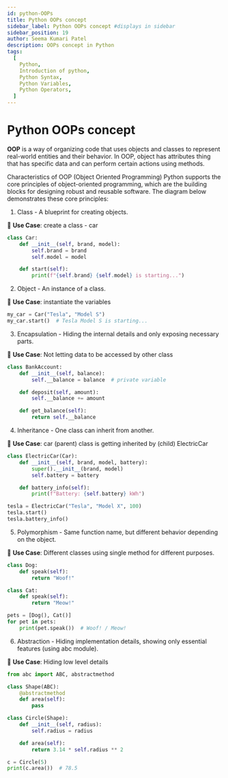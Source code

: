 ```yaml
---
id: python-OOPs
title: Python OOPs concept
sidebar_label: Python OOPs concept #displays in sidebar
sidebar_position: 19
author: Seema Kumari Patel
description: OOPs concept in Python
tags:
  [
    Python,
    Introduction of python,
    Python Syntax,
    Python Variables,
    Python Operators,
  ]
---
```



# Python OOPs concept

**OOP** is a way of organizing code that uses objects and classes to represent real-world entities and their behavior. In OOP, object has attributes thing that has specific data and can perform certain actions using methods.


Characteristics of OOP (Object Oriented Programming)
Python supports the core principles of object-oriented programming, which are the building blocks for designing robust and reusable software. The diagram below demonstrates these core principles:

1. Class - A blueprint for creating objects.

📌 **Use Case**: create a class - car

```python
class Car:
    def __init__(self, brand, model):
        self.brand = brand
        self.model = model

    def start(self):
        print(f"{self.brand} {self.model} is starting...")
```

2. Object - An instance of a class.

📌 **Use Case**: instantiate the variables

```python
my_car = Car("Tesla", "Model S")
my_car.start()  # Tesla Model S is starting...
```


3. Encapsulation - Hiding the internal details and only exposing necessary parts.

📌 **Use Case**: Not letting data to be accessed by other class

```python
class BankAccount:
    def __init__(self, balance):
        self.__balance = balance  # private variable

    def deposit(self, amount):
        self.__balance += amount

    def get_balance(self):
        return self.__balance
```


4. Inheritance - One class can inherit from another.

📌 **Use Case**: car (parent) class is getting inherited by (child) ElectricCar

```python
class ElectricCar(Car):
    def __init__(self, brand, model, battery):
        super().__init__(brand, model)
        self.battery = battery

    def battery_info(self):
        print(f"Battery: {self.battery} kWh")

tesla = ElectricCar("Tesla", "Model X", 100)
tesla.start()
tesla.battery_info()
```


5. Polymorphism - Same function name, but different behavior depending on the object.

📌 **Use Case**: Different classes using single method for different purposes.

```python
class Dog:
    def speak(self):
        return "Woof!"

class Cat:
    def speak(self):
        return "Meow!"

pets = [Dog(), Cat()]
for pet in pets:
    print(pet.speak())  # Woof! / Meow!
```


6. Abstraction - Hiding implementation details, showing only essential features (using abc module).

📌 **Use Case**: Hiding low level details

```python
from abc import ABC, abstractmethod

class Shape(ABC):
    @abstractmethod
    def area(self):
        pass

class Circle(Shape):
    def __init__(self, radius):
        self.radius = radius

    def area(self):
        return 3.14 * self.radius ** 2

c = Circle(5)
print(c.area())  # 78.5
```


